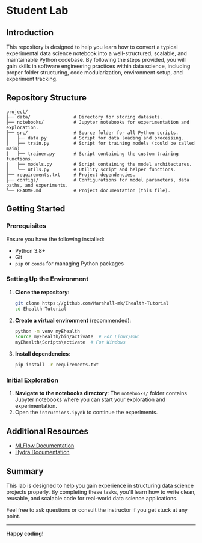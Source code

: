# Student Lab

## Introduction
This repository is designed to help you learn how to convert a typical experimental data science notebook into a well-structured, scalable, and maintainable Python codebase. By following the steps provided, you will gain skills in software engineering practices within data science, including proper folder structuring, code modularization, environment setup, and experiment tracking.

## Repository Structure
```
project/
├── data/                # Directory for storing datasets.
├── notebooks/           # Jupyter notebooks for experimentation and exploration.
├── src/                 # Source folder for all Python scripts.
│   ├── data.py          # Script for data loading and processing.
│   ├── train.py         # Script for training models (could be called main)
|   ├── trainer.py       # Script containing the custom training functions.
│   ├── models.py        # Script containing the model architectures.
│   └── utils.py         # Utility script and helper functions.
├── requirements.txt     # Project dependencies.
├── configs/             # Configurations for model parameters, data paths, and experiments.
└── README.md            # Project documentation (this file).
```

## Getting Started

### Prerequisites
Ensure you have the following installed:
- Python 3.8+
- Git
- `pip` or `conda` for managing Python packages

### Setting Up the Environment
1. **Clone the repository**:
   ```bash
   git clone https://github.com/Marshall-mk/Ehealth-Tutorial
   cd Ehealth-Tutorial
   ```
2. **Create a virtual environment** (recommended):
   ```bash
   python -m venv myEhealth
   source myEhealth/bin/activate  # For Linux/Mac
   myEhealth\Scripts\activate  # For Windows
   ```
3. **Install dependencies**:
   ```bash
   pip install -r requirements.txt
   ```

### Initial Exploration
1. **Navigate to the notebooks directory**:
   The `notebooks/` folder contains Jupyter notebooks where you can start your exploration and experimentation.
2. Open the `intructions.ipynb` to continue the experiments.

## Additional Resources
- [MLFlow Documentation](https://mlflow.org/docs/latest/index.html)
- [Hydra Documentation](https://hydra.cc/docs/intro/)

## Summary
This lab is designed to help you gain experience in structuring data science projects properly. By completing these tasks, you'll learn how to write clean, reusable, and scalable code for real-world data science applications.

Feel free to ask questions or consult the instructor if you get stuck at any point.

---
**Happy coding!**
